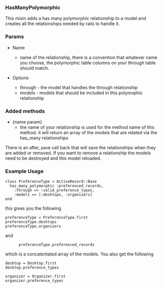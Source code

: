 ### HasManyPolymorphic

This mixin adds a has many polymorphic relationship to a model and creates all the relationships needed by rails to handle it.
        
### Params
- Name 
	- name of the relationship, there is a convention that whatever name you choose, the polymorphic table columns on your through table should match.
        
- Options
	- through - the model that handles the through relationship
	- models  - models that should be included in this polymophic relationship
        
        
### Added methods
        
  - {name param}
	- the name of your relationship is used for the method name of this method. it will return an array of the models that are related via the has_many relationships
        
There is an after_save call back that will save the relationships when they are added or removed. If you want to remove a relationship the models need to be destroyed and this model reloaded.
        
### Example Usage
		  
    class PreferenceType < ActiveRecord::Base
      has_many_polymorphic :preferenced_records,
        :through => :valid_preference_types,
        :models => [:desktops, :organizers]
    end
		  
this gives you the following
		
    preferenceType = PreferenceType.first
    preferenceType.desktops
    preferenceType.organizers
		   
and
		   
		  preferenceType.preferenced_records
		   
which is a concatentated array of the models. You also get the following
		   
    desktop = Desktop.first
    desktop.preference_types
		   
    organizer = Organizer.first
    organizer.preference_types